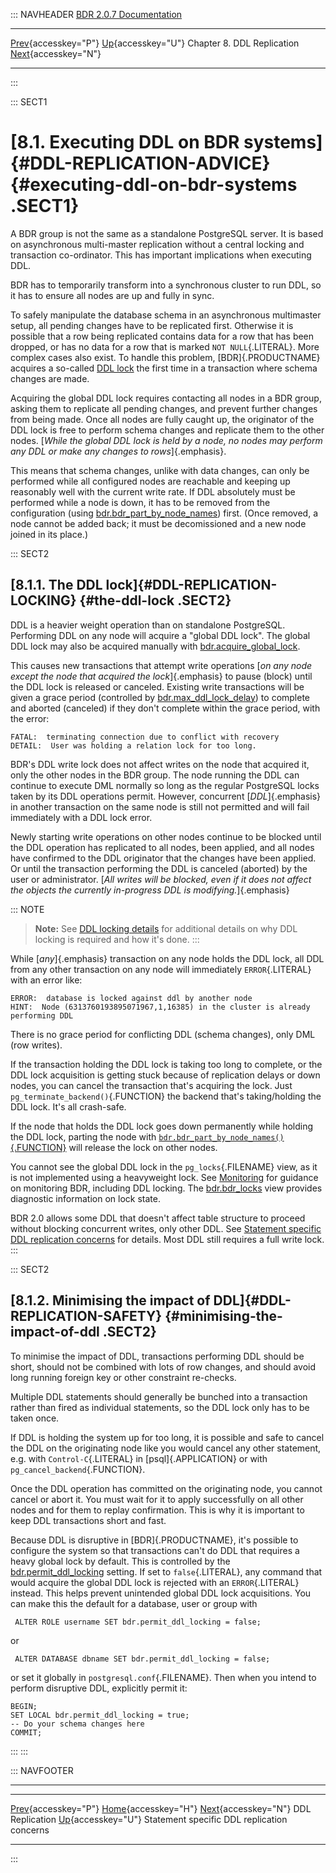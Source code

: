 ::: NAVHEADER
  [BDR 2.0.7 Documentation](index.md)
  --------------------------------------------------------------- ------------------------------------------- ---------------------------- ------------------------------------------------------------------------------------------------------
  [Prev](ddl-replication.md "DDL Replication"){accesskey="P"}   [Up](ddl-replication.md){accesskey="U"}    Chapter 8. DDL Replication    [Next](ddl-replication-statements.md "Statement specific DDL replication concerns"){accesskey="N"}

------------------------------------------------------------------------
:::

::: SECT1
# [8.1. Executing DDL on BDR systems]{#DDL-REPLICATION-ADVICE} {#executing-ddl-on-bdr-systems .SECT1}

A BDR group is not the same as a standalone PostgreSQL server. It is
based on asynchronous multi-master replication without a central locking
and transaction co-ordinator. This has important implications when
executing DDL.

BDR has to temporarily transform into a synchronous cluster to run DDL,
so it has to ensure all nodes are up and fully in sync.

To safely manipulate the database schema in an asynchronous multimaster
setup, all pending changes have to be replicated first. Otherwise it is
possible that a row being replicated contains data for a row that has
been dropped, or has no data for a row that is marked
`NOT NULL`{.LITERAL}. More complex cases also exist. To handle this
problem, [BDR]{.PRODUCTNAME} acquires a so-called [DDL
lock](ddl-replication-advice.md#DDL-REPLICATION-LOCKING) the first
time in a transaction where schema changes are made.

Acquiring the global DDL lock requires contacting all nodes in a BDR
group, asking them to replicate all pending changes, and prevent further
changes from being made. Once all nodes are fully caught up, the
originator of the DDL lock is free to perform schema changes and
replicate them to the other nodes. [*While the global DDL lock is held
by a node, no nodes may perform any DDL or make any changes to
rows*]{.emphasis}.

This means that schema changes, unlike with data changes, can only be
performed while all configured nodes are reachable and keeping up
reasonably well with the current write rate. If DDL absolutely must be
performed while a node is down, it has to be removed from the
configuration (using
[bdr.bdr_part_by_node_names](functions-node-mgmt.md#FUNCTION-BDR-PART-BY-NODE-NAMES))
first. (Once removed, a node cannot be added back; it must be
decomissioned and a new node joined in its place.)

::: SECT2
## [8.1.1. The DDL lock]{#DDL-REPLICATION-LOCKING} {#the-ddl-lock .SECT2}

DDL is a heavier weight operation than on standalone PostgreSQL.
Performing DDL on any node will acquire a \"global DDL lock\". The
global DDL lock may also be acquired manually with
[bdr.acquire_global_lock](functions-node-mgmt.md#FUNCTION-BDR-ACQUIRE-GLOBAL-LOCK).

This causes new transactions that attempt write operations [*on any node
except the node that acquired the lock*]{.emphasis} to pause (block)
until the DDL lock is released or canceled. Existing write transactions
will be given a grace period (controlled by
[bdr.max_ddl_lock_delay](bdr-configuration-variables.md#GUC-BDR-MAX-DDL-LOCK-DELAY))
to complete and aborted (canceled) if they don\'t complete within the
grace period, with the error:

``` PROGRAMLISTING
FATAL:  terminating connection due to conflict with recovery
DETAIL:  User was holding a relation lock for too long.

```

BDR\'s DDL write lock does not affect writes on the node that acquired
it, only the other nodes in the BDR group. The node running the DDL can
continue to execute DML normally so long as the regular PostgreSQL locks
taken by its DDL operations permit. However, concurrent
[*DDL*]{.emphasis} in another transaction on the same node is still not
permitted and will fail immediately with a DDL lock error.

Newly starting write operations on other nodes continue to be blocked
until the DDL operation has replicated to all nodes, been applied, and
all nodes have confirmed to the DDL originator that the changes have
been applied. Or until the transaction performing the DDL is canceled
(aborted) by the user or administrator. [*All writes will be blocked,
even if it does not affect the objects the currently in-progress DDL is
modifying.*]{.emphasis}

::: NOTE
> **Note:** See [DDL locking details](technotes-ddl-locking.md) for
> additional details on why DDL locking is required and how it\'s done.
:::

While [*any*]{.emphasis} transaction on any node holds the DDL lock, all
DDL from any other transaction on any node will immediately
`ERROR`{.LITERAL} with an error like:

``` PROGRAMLISTING
ERROR:  database is locked against ddl by another node
HINT:  Node (6313760193895071967,1,16385) in the cluster is already performing DDL

```

There is no grace period for conflicting DDL (schema changes), only DML
(row writes).

If the transaction holding the DDL lock is taking too long to complete,
or the DDL lock acquisition is getting stuck because of replication
delays or down nodes, you can cancel the transaction that\'s acquiring
the lock. Just `pg_terminate_backend()`{.FUNCTION} the backend that\'s
taking/holding the DDL lock. It\'s all crash-safe.

If the node that holds the DDL lock goes down permanently while holding
the DDL lock, parting the node with
[`bdr.bdr_part_by_node_names()`{.FUNCTION}](functions-node-mgmt.md#FUNCTION-BDR-PART-BY-NODE-NAMES)
will release the lock on other nodes.

You cannot see the global DDL lock in the `pg_locks`{.FILENAME} view, as
it is not implemented using a heavyweight lock. See
[Monitoring](monitoring.md) for guidance on monitoring BDR, including
DDL locking. The [bdr.bdr_locks](catalog-bdr-locks.md) view provides
diagnostic information on lock state.

BDR 2.0 allows some DDL that doesn\'t affect table structure to proceed
without blocking concurrent writes, only other DDL. See [Statement
specific DDL replication concerns](ddl-replication-statements.md) for
details. Most DDL still requires a full write lock.
:::

::: SECT2
## [8.1.2. Minimising the impact of DDL]{#DDL-REPLICATION-SAFETY} {#minimising-the-impact-of-ddl .SECT2}

To minimise the impact of DDL, transactions performing DDL should be
short, should not be combined with lots of row changes, and should avoid
long running foreign key or other constraint re-checks.

Multiple DDL statements should generally be bunched into a transaction
rather than fired as individual statements, so the DDL lock only has to
be taken once.

If DDL is holding the system up for too long, it is possible and safe to
cancel the DDL on the originating node like you would cancel any other
statement, e.g. with `Control-C`{.LITERAL} in [psql]{.APPLICATION} or
with `pg_cancel_backend`{.FUNCTION}.

Once the DDL operation has committed on the originating node, you cannot
cancel or abort it. You must wait for it to apply successfully on all
other nodes and for them to replay confirmation. This is why it is
important to keep DDL transactions short and fast.

Because DDL is disruptive in [BDR]{.PRODUCTNAME}, it\'s possible to
configure the system so that transactions can\'t do DDL that requires a
heavy global lock by default. This is controlled by the
[bdr.permit_ddl_locking](bdr-configuration-variables.md#GUC-BDR-PERMIT-DDL-LOCKING)
setting. If set to `false`{.LITERAL}, any command that would acquire the
global DDL lock is rejected with an `ERROR`{.LITERAL} instead. This
helps prevent unintended global DDL lock acquisitions. You can make this
the default for a database, user or group with

``` PROGRAMLISTING
 ALTER ROLE username SET bdr.permit_ddl_locking = false;

```

or

``` PROGRAMLISTING
 ALTER DATABASE dbname SET bdr.permit_ddl_locking = false;

```

or set it globally in `postgresql.conf`{.FILENAME}. Then when you intend
to perform disruptive DDL, explicitly permit it:

``` PROGRAMLISTING
BEGIN;
SET LOCAL bdr.permit_ddl_locking = true;
-- Do your schema changes here
COMMIT;

```
:::
:::

::: NAVFOOTER

------------------------------------------------------------------------

  --------------------------------------------- ------------------------------------------- --------------------------------------------------------
  [Prev](ddl-replication.md){accesskey="P"}        [Home](index.md){accesskey="H"}        [Next](ddl-replication-statements.md){accesskey="N"}
  DDL Replication                                [Up](ddl-replication.md){accesskey="U"}               Statement specific DDL replication concerns
  --------------------------------------------- ------------------------------------------- --------------------------------------------------------
:::

